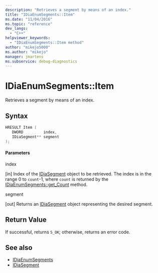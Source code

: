 ```yaml
---
description: "Retrieves a segment by means of an index."
title: "IDiaEnumSegments::Item"
ms.date: "11/04/2016"
ms.topic: "reference"
dev_langs:
  - "C++"
helpviewer_keywords:
  - "IDiaEnumSegments::Item method"
author: "mikejo5000"
ms.author: "mikejo"
manager: jmartens
ms.subservice: debug-diagnostics
---
```

# IDiaEnumSegments::Item

Retrieves a segment by means of an index.

## Syntax

```C++
HRESULT Item ( 
   DWORD         index,
   IDiaSegment** segment
);
```

#### Parameters
 index

[in] Index of the [IDiaSegment](../../debugger/debug-interface-access/idiasegment.md) object to be retrieved. The index is in the range 0 to `count`-1, where `count` is returned by the [IDiaEnumSegments::get_Count](../../debugger/debug-interface-access/idiaenumsegments-get-count.md) method.

 segment

[out] Returns an [IDiaSegment](../../debugger/debug-interface-access/idiasegment.md) object representing the desired segment.

## Return Value
 If successful, returns `S_OK`; otherwise, returns an error code.

## See also
- [IDiaEnumSegments](../../debugger/debug-interface-access/idiaenumsegments.md)
- [IDiaSegment](../../debugger/debug-interface-access/idiasegment.md)

